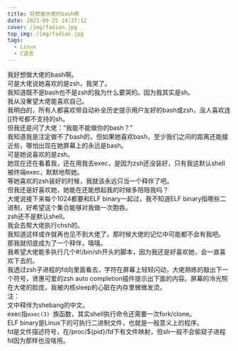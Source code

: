 ```yaml
---
title: 好想做大佬的bash啊
date: 2023-09-25 14:37:12
cover: /img/fadian.jpg
top_img: /img/fadian.jpg
tags:
  - Linux
  - C语言
---
```

我好想做大佬的bash啊。    
可是大佬说她喜欢的是zsh，我哭了。    
我知道既不是bash也不是zsh的我为什么要哭的。因为我其实是sh。    
我从没奢望大佬能喜欢自己。    
我明白的，所有人都喜欢带自动补全历史提示用户友好的bash或zsh，没人喜欢连[[符号都不支持的sh。    
但我还是问了大佬：“我能不能做你的bash？”    
我知道我是注定做不了bash的，但如果她喜欢bash，至少我们之间的距离还能接近些，哪怕出现在她屏幕上的永远是bash。    
可是她说喜欢的是zsh。    
她现在还在看着我，还在用我去exec，是因为zsh还没装好，只有我这默认shell被终端exec，默默地帮她。    
等她喜欢的zsh装好的时候，我就该永远只当一个释伴了吧。    
但我还是好喜欢她，她能在还能想起我的时候多陪陪我吗？    
大佬说接下来每个1024都要和ELF binary一起过，我不知道ELF binary指哪些二进制，好希望这个集合能够对我做一次胞吞。    
zsh还不是默认shell。    
我会去帮大佬执行chsh的。    
我知道这样或许就再也见不到大佬了。那时候大佬的记忆中可能都不会有我吧。    
那我就彻底成为了一个释伴，嘻嘻。    
我希望大佬能多执行几个#!/bin/sh开头的脚本，因为我还是好喜欢她，会一直喜欢下去的。    
我透过zsh子进程的fd向里面看去，字符在屏幕上轻轻闪动，大佬熟练的敲出下一个符号，贤惠可爱的zsh auto completion插件提示出下面的内容。屏幕的冷光照在大佬的脸庞，我被内核sleep的心脏在内存里微微发烫。    
注：      
文中释伴为shebang的中文。      
exec指`exec(3) `族函数，其实shell执行命令还需要一次fork/clone。      
ELF binary是Linux下的可执行二进制文件，也就是一般意义上的程序。      
fd是文件描述符号，在/proc/${pid}/fd下有文件映射，但sh一般不会偷窥子进程fd因为那样也没啥用。      
